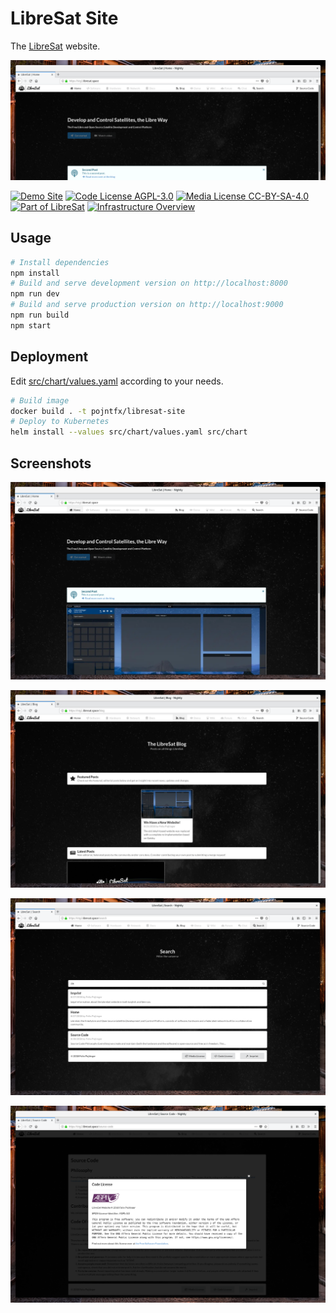 # LibreSat Site

The [LibreSat](https://libresat.space/) website.

![Home Page Banner](screenshots/banner.png)

[![Demo Site](https://img.shields.io/badge/Demo%20Site-libresat.space-blue.svg)](https://libresat.space)
[![Code License AGPL-3.0](https://img.shields.io/badge/Code%20License-AGPL--3.0-brightgreen.svg)](https://www.gnu.org/licenses/agpl-3.0.en.html)
[![Media License CC-BY-SA-4.0](https://img.shields.io/badge/Media%20License-CC--BY--SA--4.0-brightgreen.svg)](https://creativecommons.org/licenses/by-sa/4.0/)
[![Part of LibreSat](https://img.shields.io/badge/Part%20Of-LibreSat-blue.svg)](https://gitlab.com/libresat/libresat)
[![Infrastructure Overview](https://img.shields.io/badge/Support-Infrastructure%20Overview-blue.svg)](https://libresat.space/docs/infrastructure)

## Usage

```bash
# Install dependencies
npm install
# Build and serve development version on http://localhost:8000
npm run dev
# Build and serve production version on http://localhost:9000
npm run build
npm start
```

## Deployment

Edit [src/chart/values.yaml](src/chart/values.yaml) according to your needs.

```bash
# Build image
docker build . -t pojntfx/libresat-site
# Deploy to Kubernetes
helm install --values src/chart/values.yaml src/chart
```

## Screenshots

![Home Page](screenshots/home.png)

![Blog](screenshots/blog.png)

![Search](screenshots/search.png)

![License Modal](screenshots/license-modal.png)
